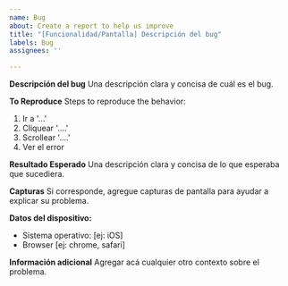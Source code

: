 ```yaml
---
name: Bug
about: Create a report to help us improve
title: "[Funcionalidad/Pantalla] Descripción del bug"
labels: Bug
assignees: ''

---
```


**Descripción del bug**
Una descripción clara y concisa de cuál es el bug.

**To Reproduce**
Steps to reproduce the behavior:
1. Ir a '...'
2. Cliquear '....'
3. Scrollear '....'
4. Ver el error

**Resultado Esperado**
Una descripción clara y concisa de lo que esperaba que sucediera.

**Capturas**
Si corresponde, agregue capturas de pantalla para ayudar a explicar su problema.

**Datos del dispositivo:**
 - Sistema operativo: [ej: iOS]
 - Browser [ej: chrome, safari]

**Información adicional**
Agregar acá cualquier otro contexto sobre el problema.
